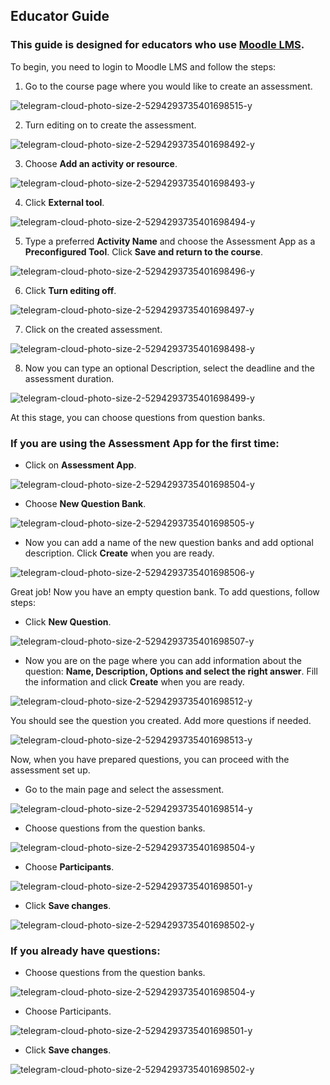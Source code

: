 ## Educator Guide

### This guide is designed for educators who use [Moodle LMS](https://moodle.org/).

To begin, you need to login to Moodle LMS and follow the steps:

1. Go to the course page where you would like to create an assessment.

![telegram-cloud-photo-size-2-5294293735401698515-y](https://user-images.githubusercontent.com/57499565/131730200-6a9508fd-86f5-44c2-8cbe-8c2325613545.jpg)

2. Turn editing on to create the assessment.

![telegram-cloud-photo-size-2-5294293735401698492-y](https://user-images.githubusercontent.com/57499565/131730238-53886b80-3762-43b0-9054-82b4735d77b4.jpg)

3. Choose **Add an activity or resource**.

![telegram-cloud-photo-size-2-5294293735401698493-y](https://user-images.githubusercontent.com/57499565/131730259-554f9fd3-b438-41b5-8af5-430e1291a163.jpg)

4. Click **External tool**.

![telegram-cloud-photo-size-2-5294293735401698494-y](https://user-images.githubusercontent.com/57499565/131730290-04ca9f8e-c55b-4a22-8959-f2a9dbefc741.jpg)

5. Type a preferred **Activity Name** and choose the Assessment App as a **Preconfigured Tool**. Click **Save and return to the course**.

![telegram-cloud-photo-size-2-5294293735401698496-y](https://user-images.githubusercontent.com/57499565/131730310-80321f96-c860-437f-84f6-34a11e867805.jpg)

6. Click **Turn editing off**.

![telegram-cloud-photo-size-2-5294293735401698497-y](https://user-images.githubusercontent.com/57499565/131730398-3a8cad13-686f-4af8-95ff-6d5dfad30aba.jpg)

7. Click on the created assessment.

![telegram-cloud-photo-size-2-5294293735401698498-y](https://user-images.githubusercontent.com/57499565/131730424-7f91df66-83cc-4c78-ae17-a22d08061804.jpg)

8. Now you can type an optional Description, select the deadline and the assessment duration.

![telegram-cloud-photo-size-2-5294293735401698499-y](https://user-images.githubusercontent.com/57499565/131730462-57633075-bee4-4364-b82e-8a3aee42157e.jpg)

At this stage, you can choose questions from question banks.

### If you are using the Assessment App for the first time:

* Click on **Assessment App**.

![telegram-cloud-photo-size-2-5294293735401698504-y](https://user-images.githubusercontent.com/57499565/131730531-b44b6239-fa24-4795-ab5a-8fc7f3193943.jpg)

* Choose **New Question Bank**.

![telegram-cloud-photo-size-2-5294293735401698505-y](https://user-images.githubusercontent.com/57499565/131730548-8510af8f-3cf8-46f5-9414-64b0388ebd66.jpg)

* Now you can add a name of the new question banks and add optional description. Click **Create** when you are ready.

![telegram-cloud-photo-size-2-5294293735401698506-y](https://user-images.githubusercontent.com/57499565/131730628-bcdadfeb-f18f-4323-b439-ff7acbb4b13c.jpg)

Great job! Now you have an empty question bank. To add questions, follow steps:

* Click **New Question**.

![telegram-cloud-photo-size-2-5294293735401698507-y](https://user-images.githubusercontent.com/57499565/131730748-c65e2bd1-4c0c-435f-ab3c-5d22b96c1737.jpg)

* Now you are on the page where you can add information about the question: **Name, Description, Options and select the right answer**. Fill the information and click **Create** when you are ready.

![telegram-cloud-photo-size-2-5294293735401698512-y](https://user-images.githubusercontent.com/57499565/131730825-d7b0ddd7-0a49-469a-93eb-546ff0fb0ec8.jpg)

You should see the question you created. Add more questions if needed.

![telegram-cloud-photo-size-2-5294293735401698513-y](https://user-images.githubusercontent.com/57499565/131730869-e85f51ac-9381-4b1b-9852-f925dd703fdb.jpg)

Now, when you have prepared questions, you can proceed with the assessment set up.

* Go to the main page and select the assessment.

![telegram-cloud-photo-size-2-5294293735401698514-y](https://user-images.githubusercontent.com/57499565/131730885-ced859ae-a957-4cf3-ac63-a9dbecc5c9d7.jpg)

* Choose questions from the question banks.

![telegram-cloud-photo-size-2-5294293735401698504-y](https://user-images.githubusercontent.com/57499565/131730909-412fab15-d98e-4db3-94fb-8cfe91e28159.jpg)

* Choose **Participants**.

![telegram-cloud-photo-size-2-5294293735401698501-y](https://user-images.githubusercontent.com/57499565/131730945-d4775085-eadb-4752-b9f6-cf36c5fd5672.jpg)

* Click **Save changes**.

![telegram-cloud-photo-size-2-5294293735401698502-y](https://user-images.githubusercontent.com/57499565/131730961-901db394-bf0b-45b5-a91c-5d7f402557a5.jpg)

### If you already have questions:

* Choose questions from the question banks.

![telegram-cloud-photo-size-2-5294293735401698504-y](https://user-images.githubusercontent.com/57499565/131730909-412fab15-d98e-4db3-94fb-8cfe91e28159.jpg)

* Choose Participants.

![telegram-cloud-photo-size-2-5294293735401698501-y](https://user-images.githubusercontent.com/57499565/131730945-d4775085-eadb-4752-b9f6-cf36c5fd5672.jpg)

* Click **Save changes**.

![telegram-cloud-photo-size-2-5294293735401698502-y](https://user-images.githubusercontent.com/57499565/131730961-901db394-bf0b-45b5-a91c-5d7f402557a5.jpg)
